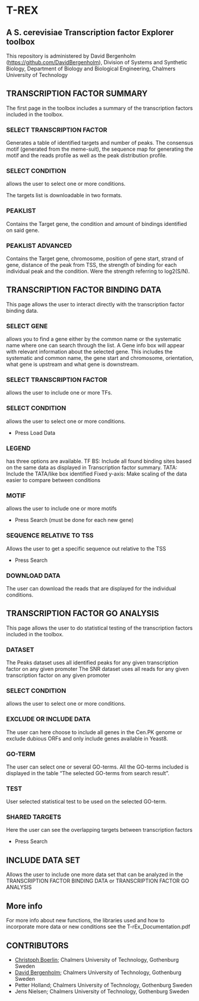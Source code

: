 # T-REX
## A S. cerevisiae Transcription factor Explorer toolbox
This repository is administered by David Bergenholm (https://github.com/DavidBergenholm), Division of Systems and Synthetic Biology, Department of Biology and Biological Engineering, Chalmers University of Technology

## TRANSCRIPTION FACTOR SUMMARY

The first page in the toolbox includes a summary of the transcription factors included in the toolbox.

  ### SELECT TRANSCRIPTION FACTOR 
  Generates a table of identified targets and number of peaks. The consensus motif (generated from the meme-suit), the sequence map for generating the motif and the reads profile as well as the peak distribution profile.

  ### SELECT CONDITION
  allows the user to select one or more conditions.

  The targets list is downloadable in two formats. 

  ### PEAKLIST 
  Contains the Target gene, the condition and amount of bindings identified on said gene.

  ### PEAKLIST ADVANCED 
  Contains the Target gene, chromosome, position of gene start, strand of gene, distance of the peak from TSS, the strength of binding for each individual peak and the condition. Were the strength referring to log2(S/N).

## TRANSCRIPTION FACTOR BINDING DATA

This page allows the user to interact directly with the transcription factor binding data.

  ### SELECT GENE 
  allows you to find a gene either by the common name or the systematic name where one can search through the list.
  A Gene info box will appear with relevant information about the selected gene. This includes the systematic and common name, the gene start and chromosome, orientation, what gene is upstream and what gene is downstream.

  ### SELECT TRANSCRIPTION FACTOR 
  allows the user to include one or more TFs. 

  ### SELECT CONDITION
  allows the user to select one or more conditions.
  
  * Press Load Data

  ### LEGEND 
  has three options are available. 
  TF BS: Include all found binding sites based on the same data as displayed in Transcription factor summary. 
  TATA: Include the TATA/like box identified
  Fixed y-axis: Make scaling of the data easier to compare between conditions

  ### MOTIF 
  allows the user to include one or more motifs
  * Press Search (must be done for each new gene)

  ### SEQUENCE RELATIVE TO TSS
  Allows the user to get a specific sequence out relative to the TSS
  * Press Search

  ### DOWNLOAD DATA   
  The user can download the reads that are displayed for the individual conditions.
 
## TRANSCRIPTION FACTOR GO ANALYSIS

This page allows the user to do statistical testing of the transcription factors included in the toolbox.
      
  ### DATASET
  The Peaks dataset uses all identified peaks for any given transcription factor on any given promoter
  The SNR dataset uses all reads for any given transcription factor on any given promoter
  ### SELECT CONDITION
  allows the user to select one or more conditions.

  ### EXCLUDE OR INCLUDE DATA
  The user can here choose to include all genes in the Cen.PK genome or exclude dubious ORFs and only include genes available in Yeast8.

  ### GO-TERM
  The user can select one or several GO-terms. All the GO-terms included is displayed in the table “The selected GO-terms from search result”.

  ### TEST
  User selected statistical test to be used on the selected GO-term.
  
  ### SHARED TARGETS
  
  Here the user can see the overlapping targets between transcription factors
  
  * Press Search
  
  ## INCLUDE DATA SET
  Allows the user to include one more data set that can be analyzed in the TRANSCRIPTION FACTOR BINDING DATA or TRANSCRIPTION FACTOR GO ANALYSIS
## More info
For more info about new functions, the libraries used and how to incorporate more data or new conditions see the T-rEx_Documentation.pdf

## CONTRIBUTORS
- [Christoph Boerlin](https://www.chalmers.se/en/staff/Pages/borlinc.aspx); Chalmers University of Technology, Gothenburg Sweden
- [David Bergenholm](https://www.chalmers.se/en/staff/Pages/david-jullesson.aspx); Chalmers University of Technology, Gothenburg Sweden
- Petter Holland; Chalmers University of Technology, Gothenburg Sweden
- Jens Nielsen; Chalmers University of Technology, Gothenburg Sweden 
